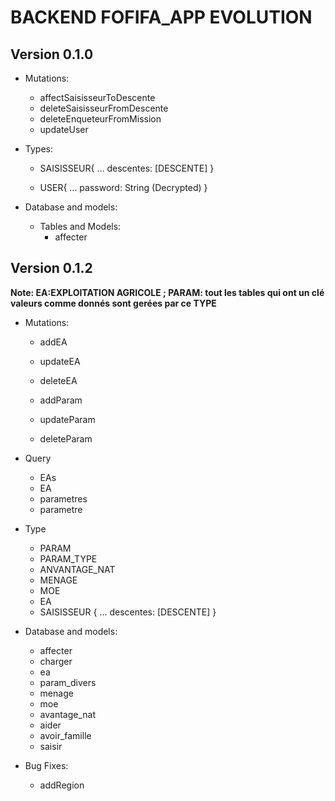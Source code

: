 # BACKEND FOFIFA_APP EVOLUTION

## Version 0.1.0

* Mutations:
  * affectSaisisseurToDescente
  * deleteSaisisseurFromDescente
  * deleteEnqueteurFromMission
  * updateUser

* Types:
  * SAISISSEUR{
    ...
descentes: [DESCENTE] 
}

  * USER{
    ...
password: String (Decrypted)
}

* Database and models:
  * Tables and Models:
    * affecter


## Version 0.1.2

**Note: EA:EXPLOITATION AGRICOLE ; PARAM: tout les tables qui ont un clé valeurs comme donnés sont gerées par ce TYPE**

* Mutations:
  * addEA
  * updateEA
  * deleteEA

  * addParam
  * updateParam
  * deleteParam

* Query
  * EAs
  * EA
  * parametres
  * parametre

* Type
  * PARAM
  * PARAM_TYPE
  * ANVANTAGE_NAT
  * MENAGE
  * MOE
  * EA
  * SAISISSEUR {
    ...
     descentes: [DESCENTE]
  }
  
* Database and models:
  * affecter
  * charger
  * ea
  * param_divers
  * menage
  * moe
  * avantage_nat
  * aider
  * avoir_famille
  * saisir

* Bug Fixes:
  * addRegion